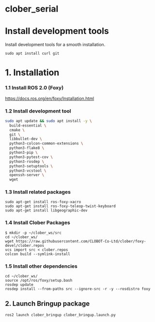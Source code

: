 # clober_serial

# Install development tools
Install development tools for a smooth installation.
```
sudo apt install curl git
```

# 1. Installation
### 1.1 Install ROS 2.0 (Foxy)
https://docs.ros.org/en/foxy/Installation.html

### 1.2 Install development tool
```bash
sudo apt update && sudo apt install -y \
  build-essential \
  cmake \
  git \
  libbullet-dev \
  python3-colcon-common-extensions \
  python3-flake8 \
  python3-pip \
  python3-pytest-cov \
  python3-rosdep \
  python3-setuptools \
  python3-vcstool \
  openssh-server \
  wget
```

### 1.3 Install related packages
```
sudo apt-get install ros-foxy-xacro
sudo apt-get install ros-foxy-teleop-twist-keyboard
sudo apt-get install libgeographic-dev
```

### 1.4 Install Clober Packages
```
$ mkdir -p ~/clober_ws/src
cd ~/clober_ws/
wget https://raw.githubusercontent.com/CLOBOT-Co-Ltd/clober/foxy-devel/clober.repos
vcs import src < clober.repos
colcon build --symlink-install
```

### 1.5 Install other dependencies
```
cd ~/clober_ws/
source /opt/ros/foxy/setup.bash
rosdep update
rosdep install --from-paths src --ignore-src -r -y --rosdistro foxy
```

## 2. Launch Bringup package
```bash
ros2 launch clober_bringup clober_bringup.launch.py
```

